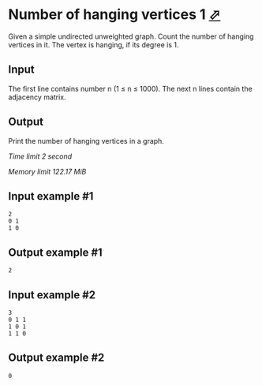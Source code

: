 # Number of hanging vertices 1 [⬀](https://www.e-olymp.com/en/contests/9060/problems/78614)

Given a simple undirected unweighted graph. Count the number of hanging vertices in it. The vertex is hanging, if its degree is 1.

## Input

The first line contains number n (1 ≤ n ≤ 1000). The next n lines contain the adjacency matrix.

## Output

Print the number of hanging vertices in a graph.

_Time limit 2 second_

_Memory limit 122.17 MiB_

## Input example #1
```
2
0 1
1 0
```

## Output example #1
```
2
```

## Input example #2
```
3
0 1 1
1 0 1
1 1 0
```

## Output example #2
```
0
```
